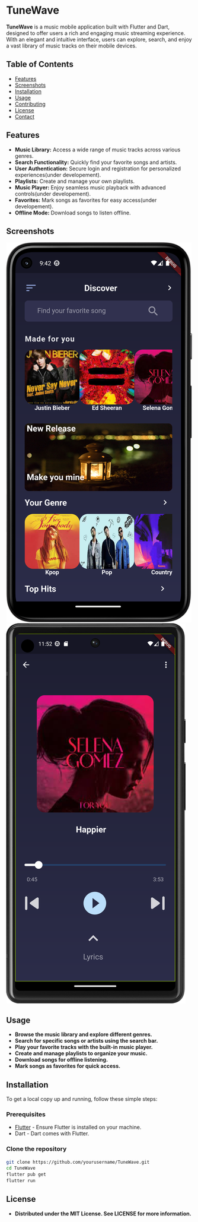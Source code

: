 # TuneWave

**TuneWave** is a music mobile application built with Flutter and Dart, designed to offer users a rich and engaging music streaming experience. With an elegant and intuitive interface, users can explore, search, and enjoy a vast library of music tracks on their mobile devices.

## Table of Contents

- [Features](#features)
- [Screenshots](#screenshots)
- [Installation](#installation)
- [Usage](#usage)
- [Contributing](#contributing)
- [License](#license)
- [Contact](#contact)

## Features

- **Music Library:** Access a wide range of music tracks across various genres.
- **Search Functionality:** Quickly find your favorite songs and artists.
- **User Authentication:** Secure login and registration for personalized experiences(under developement).
- **Playlists:** Create and manage your own playlists.
- **Music Player:** Enjoy seamless music playback with advanced controls(under developement).
- **Favorites:** Mark songs as favorites for easy access(under developement).
- **Offline Mode:** Download songs to listen offline.

## Screenshots

![Home Screen](screenshots/home_screen.png)
![Music Player](screenshots/music_player.png)

## Usage

- **Browse the music library and explore different genres.**
- **Search for specific songs or artists using the search bar.**
- **Play your favorite tracks with the built-in music player.**
- **Create and manage playlists to organize your music.**
- **Download songs for offline listening.**
- **Mark songs as favorites for quick access.**


## Installation

To get a local copy up and running, follow these simple steps:

### Prerequisites

- [Flutter](https://flutter.dev/docs/get-started/install) - Ensure Flutter is installed on your machine.
- Dart - Dart comes with Flutter.

### Clone the repository

```bash
git clone https://github.com/yourusername/TuneWave.git
cd TuneWave
flutter pub get
flutter run
```

## License

- **Distributed under the MIT License. See LICENSE for more information.**